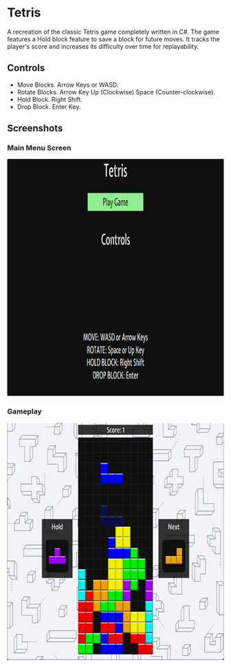 # Tetris

A recreation of the classic Tetris game completely written in C#.
The game features a Hold block feature to save a block for future moves. It tracks the player's score and increases its difficulty over time for replayability.

## Controls
- Move Blocks. Arrow Keys or WASD.
- Rotate Blocks. Arrow Key Up (Clockwise) Space (Counter-clockwise).
- Hold Block. Right Shift.
- Drop Block. Enter Key.


## Screenshots

### Main Menu Screen
<p align="center">
<img src="Tetris/Assets/MainMenu.webp" width=620 height=550>
</p>

### Gameplay
<p align="center">
<img src="Tetris/Assets/Gameplay.webp" width=620 height=550>
</p>
